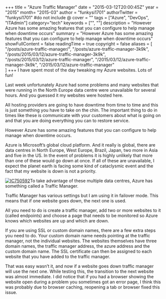 +++
title = "Azure Traffic Manager"
date = "2015-03-12T20:00:45Z"
year = "2015"
month= "2015-03"
author = "funkysi1701"
authorTwitter = "funkysi1701" #do not include @
cover = ""
tags = ["Azure", "DevOps", "ITAdmin"]
category="tech"
keywords = ["", ""]
description =  "However Azure has some amazing features that you can configure to help manage when downtime occurs"
summary = "However Azure has some amazing features that you can configure to help manage when downtime occurs"
showFullContent = false
readingTime = true
copyright = false
aliases = [
    "/posts/azure-traffic-manager/",
    "/posts/azure-traffic-manager-3k9k",
    "/posts/2015/03/12/azure-traffic-manager-3k9k",
    "/posts/2015/03/12/azure-traffic-manager",
    "/2015/03/12/azure-traffic-manager-3k9k",
    "/2015/03/12/azure-traffic-manager"    
]
+++
I have spent most of the day tweaking my Azure websites. Lots of fun!

Last week unfortunately Azure had some problems and many websites that were running in the North Europe data centre were unavailable for several hours. And you guessed it my websites were hosted here.

All hosting providers are going to have downtime from time to time and this is just something you have to take on the chin. The important thing to do in times like these is communicate with your customers about what is going on and that you are doing everything you can to restore service.

However Azure has some amazing features that you can configure to help manage when downtime occurs.

Azure is Microsoft’s global cloud platform. And it really is global, there are data centres in North Europe, West Europe, Brazil, Japan, two more in Asia and five in the US. In the event of problems it is highly unlikely that more than one of these would go down at once. If all of these are unavailable, I expect the planet earth is facing some kind of cataclysmic event and the fact that my website is down is not a priority.

[![IC750592](https://storageaccountblog9f5d.blob.core.windows.net/blazor/wp-content/uploads/2015/03/IC750592.jpg?resize=662%2C347)](https://storageaccountblog9f5d.blob.core.windows.net/blazor/wp-content/uploads/2015/03/IC750592.jpg)To take advantage of these multiple data centres, Azure has something called a Traffic Manager.

Traffic Manager has various settings but I am using it in failover mode. This means that if one website goes down, the next one is used.

All you need to do is create a traffic manager, add two or more websites to it (called endpoints) and choose a page that needs to be monitored so Azure knows which websites are up and which are down.

If you are using SSL or custom domain names, there are a few extra steps you need to do. Your custom domain name needs pointing at the traffic manager, not the individual websites. The websites themselves have three domain names, the traffic manager address, the azure address and the custom domain name. The SSL certificate can then be assigned to each website that you have added to the traffic manager.

That was easy wasn’t it, and now if a website goes down traffic manager will use the next one. While testing this, the transition to the next website was almost immediate. I did notice that if you had a browser showing the website open during a problem you sometimes got an error page, I think this was probably due to browser caching, reopening a tab or browser fixed this issue.